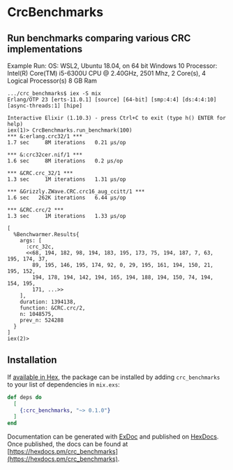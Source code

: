 # CrcBenchmarks

## Run benchmarks comparing various CRC implementations

Example Run: 
  OS: WSL2, Ubuntu 18.04, on 64 bit Windows 10
  Processor:	Intel(R) Core(TM) i5-6300U CPU @ 2.40GHz, 2501 Mhz, 2 Core(s), 4 Logical Processor(s)
  8 GB Ram


```
.../crc_benchmarks$ iex -S mix
Erlang/OTP 23 [erts-11.0.1] [source] [64-bit] [smp:4:4] [ds:4:4:10] [async-threads:1] [hipe]

Interactive Elixir (1.10.3) - press Ctrl+C to exit (type h() ENTER for help)
iex(1)> CrcBenchmarks.run_benchmark(100)
*** &:erlang.crc32/1 ***
1.7 sec     8M iterations   0.21 μs/op

*** &:crc32cer.nif/1 ***
1.6 sec     8M iterations   0.2 μs/op

*** &CRC.crc_32/1 ***
1.3 sec     1M iterations   1.31 μs/op

*** &Grizzly.ZWave.CRC.crc16_aug_ccitt/1 ***
1.6 sec   262K iterations   6.44 μs/op

*** &CRC.crc/2 ***
1.3 sec     1M iterations   1.33 μs/op

[
  %Benchwarmer.Results{
    args: [
      :crc_32c,
      <<68, 194, 182, 98, 194, 183, 195, 173, 75, 194, 187, 7, 63, 195, 174, 37,
        89, 195, 146, 195, 174, 92, 0, 29, 195, 161, 194, 150, 21, 195, 152,
        194, 178, 194, 142, 194, 165, 194, 188, 194, 150, 74, 194, 154, 195,
        171, ...>>
    ],
    duration: 1394138,
    function: &CRC.crc/2,
    n: 1048575,
    prev_n: 524288
  }
]
iex(2)>
```

## Installation

If [available in Hex](https://hex.pm/docs/publish), the package can be installed
by adding `crc_benchmarks` to your list of dependencies in `mix.exs`:

```elixir
def deps do
  [
    {:crc_benchmarks, "~> 0.1.0"}
  ]
end
```

Documentation can be generated with [ExDoc](https://github.com/elixir-lang/ex_doc)
and published on [HexDocs](https://hexdocs.pm). Once published, the docs can
be found at [https://hexdocs.pm/crc_benchmarks](https://hexdocs.pm/crc_benchmarks).


